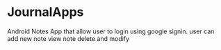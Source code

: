 # JournalApps
Android Notes App that allow user to login using google signin.
user can add new note
view note
delete and
modify
